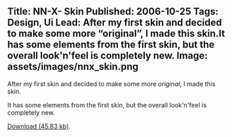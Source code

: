 Title: NN-X- Skin
Published: 2006-10-25
Tags: Design, Ui
Lead: After my first skin and decided to make some more “original”, I made this skin.It has some elements from the first skin, but the overall look'n'feel is completely new.
Image: assets/images/nnx_skin.png
---
After my first skin and decided to make some more *original*, I made this skin.

It has some elements from the first skin, but the overall look'n'feel is completely new.

[Download (45.83 kb)](/assets/files/nn-X-.wba).
